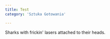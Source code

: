 ```yaml
---
title: Test
category: 'Sztuka Gotowania'

---
```

Sharks with frickin' lasers attached to their heads.

